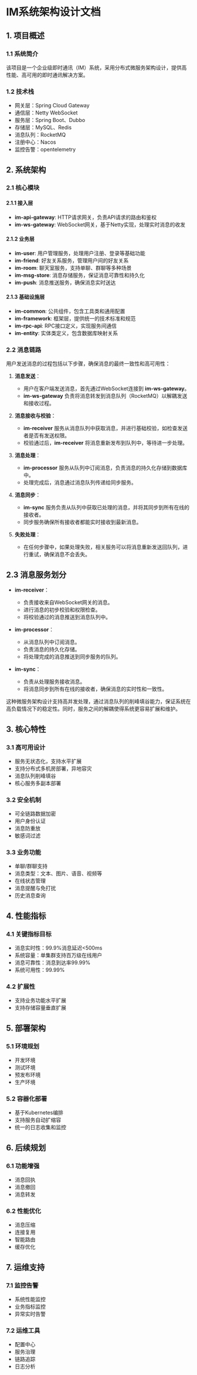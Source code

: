 # IM系统架构设计文档

## 1. 项目概述

### 1.1 系统简介

该项目是一个企业级即时通讯（IM）系统，采用分布式微服务架构设计，提供高性能、高可用的即时通讯解决方案。

### 1.2 技术栈

- 网关层：Spring Cloud Gateway
- 通信层：Netty WebSocket
- 服务层：Spring Boot、Dubbo
- 存储层：MySQL、Redis
- 消息队列：RocketMQ
- 注册中心：Nacos
- 监控告警：opentelemetry

## 2. 系统架构

### 2.1 核心模块

#### 2.1.1 接入层

- **im-api-gateway**: HTTP请求网关，负责API请求的路由和鉴权
- **im-ws-gateway**: WebSocket网关，基于Netty实现，处理实时消息的收发

#### 2.1.2 业务层

- **im-user**: 用户管理服务，处理用户注册、登录等基础功能
- **im-friend**: 好友关系服务，管理用户间的好友关系
- **im-room**: 聊天室服务，支持单聊、群聊等多种场景
- **im-msg-store**: 消息存储服务，保证消息可靠性和持久化
- **im-push**: 消息推送服务，确保消息实时送达

#### 2.1.3 基础设施层

- **im-common**: 公共组件，包含工具类和通用配置
- **im-framework**: 框架层，提供统一的技术标准和规范
- **im-rpc-api**: RPC接口定义，实现服务间通信
- **im-entity**: 实体类定义，包含数据库映射关系

### 2.2 消息链路

用户发送消息的过程包括以下步骤，确保消息的最终一致性和高可用性：

1. **消息发送**：
    - 用户在客户端发送消息，首先通过WebSocket连接到 **im-ws-gateway**。
    - **im-ws-gateway** 负责将消息转发到消息队列（RocketMQ）以解耦发送和接收过程。

2. **消息接收与校验**：
    - **im-receiver** 服务从消息队列中获取消息，并进行基础校验，如检查发送者是否有发送权限。
    - 校验通过后，**im-receiver** 将消息重新发布到队列中，等待进一步处理。

3. **消息处理**：
    - **im-processor** 服务从队列中订阅消息，负责消息的持久化存储到数据库中。
    - 处理完成后，消息通过消息队列传递给同步服务。

4. **消息同步**：
    - **im-sync** 服务负责从队列中获取已处理的消息，并将其同步到所有在线的接收者。
    - 同步服务确保所有接收者都能实时接收到最新消息。

5. **失败处理**：
    - 在任何步骤中，如果处理失败，相关服务可以将消息重新发送回队列，进行重试，确保消息不会丢失。

## 2.3 消息服务划分

- **im-receiver**：
    - 负责接收来自WebSocket网关的消息。
    - 进行消息的初步校验和权限检查。
    - 将校验通过的消息推送到消息队列中。

- **im-processor**：
    - 从消息队列中订阅消息。
    - 负责消息的持久化存储。
    - 将处理完成的消息推送到同步服务的队列。

- **im-sync**：
    - 负责从处理服务接收消息。
    - 将消息同步到所有在线的接收者，确保消息的实时性和一致性。

这种微服务架构设计支持高并发处理，通过消息队列的削峰填谷能力，保证系统在高负载情况下的稳定性。同时，服务之间的解耦使得系统更容易扩展和维护。

## 3. 核心特性

### 3.1 高可用设计

- 服务无状态化，支持水平扩展
- 支持分布式多机房部署，异地容灾
- 消息队列削峰填谷
- 核心服务多副本部署

### 3.2 安全机制

- 可全链路数据加密
- 用户身份认证
- 消息防重放
- 敏感词过滤

### 3.3 业务功能

- 单聊/群聊支持
- 消息类型：文本、图片、语音、视频等
- 在线状态管理
- 消息提醒与免打扰
- 历史消息查询

## 4. 性能指标

### 4.1 关键指标目标

- 消息实时性：99.9%消息延迟<500ms
- 系统容量：单集群支持百万级在线用户
- 消息可靠性：消息到达率99.99%
- 系统可用性：99.99%

### 4.2 扩展性

- 支持业务功能水平扩展
- 支持存储容量垂直扩展

## 5. 部署架构

### 5.1 环境规划

- 开发环境
- 测试环境
- 预发布环境
- 生产环境

### 5.2 容器化部署

- 基于Kubernetes编排
- 支持服务自动扩缩容
- 统一的日志收集和监控

## 6. 后续规划

### 6.1 功能增强

- 消息回执
- 消息撤回
- 消息转发

### 6.2 性能优化

- 消息压缩
- 连接复用
- 智能路由
- 缓存优化

## 7. 运维支持

### 7.1 监控告警

- 系统性能监控
- 业务指标监控
- 异常实时告警

### 7.2 运维工具

- 配置中心
- 服务治理
- 链路追踪
- 日志分析
